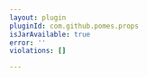 ```yaml
---
layout: plugin
pluginId: com.github.pomes.props
isJarAvailable: true
error: ''
violations: []

---
```

